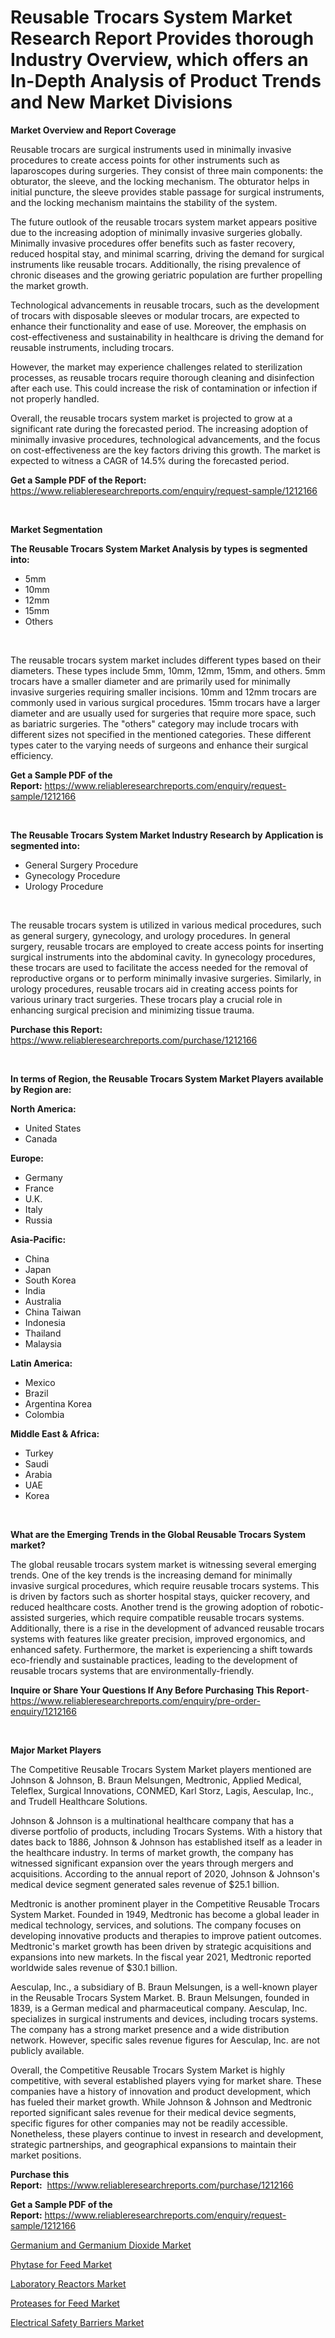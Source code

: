 <p><h1>Reusable Trocars System Market Research Report Provides thorough Industry Overview, which offers an In-Depth Analysis of Product Trends and New Market Divisions</h1></p><p><strong>Market Overview and Report Coverage</strong></p>
<p><p>Reusable trocars are surgical instruments used in minimally invasive procedures to create access points for other instruments such as laparoscopes during surgeries. They consist of three main components: the obturator, the sleeve, and the locking mechanism. The obturator helps in initial puncture, the sleeve provides stable passage for surgical instruments, and the locking mechanism maintains the stability of the system.</p><p>The future outlook of the reusable trocars system market appears positive due to the increasing adoption of minimally invasive surgeries globally. Minimally invasive procedures offer benefits such as faster recovery, reduced hospital stay, and minimal scarring, driving the demand for surgical instruments like reusable trocars. Additionally, the rising prevalence of chronic diseases and the growing geriatric population are further propelling the market growth.</p><p>Technological advancements in reusable trocars, such as the development of trocars with disposable sleeves or modular trocars, are expected to enhance their functionality and ease of use. Moreover, the emphasis on cost-effectiveness and sustainability in healthcare is driving the demand for reusable instruments, including trocars.</p><p>However, the market may experience challenges related to sterilization processes, as reusable trocars require thorough cleaning and disinfection after each use. This could increase the risk of contamination or infection if not properly handled.</p><p>Overall, the reusable trocars system market is projected to grow at a significant rate during the forecasted period. The increasing adoption of minimally invasive procedures, technological advancements, and the focus on cost-effectiveness are the key factors driving this growth. The market is expected to witness a CAGR of 14.5% during the forecasted period.</p></p>
<p><strong>Get a Sample PDF of the Report:</strong> <a href="https://www.reliableresearchreports.com/enquiry/request-sample/1212166">https://www.reliableresearchreports.com/enquiry/request-sample/1212166</a></p>
<p>&nbsp;</p>
<p><strong>Market Segmentation</strong></p>
<p><strong>The Reusable Trocars System Market Analysis by types is segmented into:</strong></p>
<p><ul><li>5mm</li><li>10mm</li><li>12mm</li><li>15mm</li><li>Others</li></ul></p>
<p>&nbsp;</p>
<p><p>The reusable trocars system market includes different types based on their diameters. These types include 5mm, 10mm, 12mm, 15mm, and others. 5mm trocars have a smaller diameter and are primarily used for minimally invasive surgeries requiring smaller incisions. 10mm and 12mm trocars are commonly used in various surgical procedures. 15mm trocars have a larger diameter and are usually used for surgeries that require more space, such as bariatric surgeries. The "others" category may include trocars with different sizes not specified in the mentioned categories. These different types cater to the varying needs of surgeons and enhance their surgical efficiency.</p></p>
<p><strong>Get a Sample PDF of the Report:</strong>&nbsp;<a href="https://www.reliableresearchreports.com/enquiry/request-sample/1212166">https://www.reliableresearchreports.com/enquiry/request-sample/1212166</a></p>
<p>&nbsp;</p>
<p><strong>The Reusable Trocars System Market Industry Research by Application is segmented into:</strong></p>
<p><ul><li>General Surgery Procedure</li><li>Gynecology Procedure</li><li>Urology Procedure</li></ul></p>
<p>&nbsp;</p>
<p><p>The reusable trocars system is utilized in various medical procedures, such as general surgery, gynecology, and urology procedures. In general surgery, reusable trocars are employed to create access points for inserting surgical instruments into the abdominal cavity. In gynecology procedures, these trocars are used to facilitate the access needed for the removal of reproductive organs or to perform minimally invasive surgeries. Similarly, in urology procedures, reusable trocars aid in creating access points for various urinary tract surgeries. These trocars play a crucial role in enhancing surgical precision and minimizing tissue trauma.</p></p>
<p><strong>Purchase this Report:</strong>&nbsp; <a href="https://www.reliableresearchreports.com/purchase/1212166">https://www.reliableresearchreports.com/purchase/1212166</a></p>
<p>&nbsp;</p>
<p><strong>In terms of Region, the Reusable Trocars System Market Players available by Region are:</strong></p>
<p>
    <p> <strong> North America: </strong>
        <ul>
            <li>United States</li>
            <li>Canada</li>
        </ul>
        </p> 
    <p> <strong> Europe: </strong>
        <ul>
            <li>Germany</li>
            <li>France</li>
            <li>U.K.</li>
            <li>Italy</li>
            <li>Russia</li>
        </ul>
        </p> 
    <p> <strong> Asia-Pacific: </strong>
        <ul>
            <li>China</li>
            <li>Japan</li>
            <li>South Korea</li>
            <li>India</li>
            <li>Australia</li>
            <li>China Taiwan</li>
            <li>Indonesia</li>
            <li>Thailand</li>
            <li>Malaysia</li>
        </ul>
        </p> 
    <p> <strong> Latin America: </strong>
        <ul>
            <li>Mexico</li>
            <li>Brazil</li>
            <li>Argentina Korea</li>
            <li>Colombia</li>
        </ul>
        </p> 
    <p> <strong> Middle East & Africa: </strong>
        <ul>
            <li>Turkey</li>
            <li>Saudi</li>
            <li>Arabia</li>
            <li>UAE</li>
            <li>Korea</li>
        </ul>
    </p>
    </p>
<p>&nbsp;</p>
<p><strong>What are the Emerging Trends in the Global Reusable Trocars System market?</strong></p>
<p><p>The global reusable trocars system market is witnessing several emerging trends. One of the key trends is the increasing demand for minimally invasive surgical procedures, which require reusable trocars systems. This is driven by factors such as shorter hospital stays, quicker recovery, and reduced healthcare costs. Another trend is the growing adoption of robotic-assisted surgeries, which require compatible reusable trocars systems. Additionally, there is a rise in the development of advanced reusable trocars systems with features like greater precision, improved ergonomics, and enhanced safety. Furthermore, the market is experiencing a shift towards eco-friendly and sustainable practices, leading to the development of reusable trocars systems that are environmentally-friendly.</p></p>
<p><strong>Inquire or Share Your Questions If Any Before Purchasing This Report</strong>- <a href="https://www.reliableresearchreports.com/enquiry/pre-order-enquiry/1212166">https://www.reliableresearchreports.com/enquiry/pre-order-enquiry/1212166</a></p>
<p>&nbsp;</p>
<p><strong>Major Market Players</strong></p>
<p><p>The Competitive Reusable Trocars System Market players mentioned are Johnson & Johnson, B. Braun Melsungen, Medtronic, Applied Medical, Teleflex, Surgical Innovations, CONMED, Karl Storz, Lagis, Aesculap, Inc., and Trudell Healthcare Solutions.</p><p>Johnson & Johnson is a multinational healthcare company that has a diverse portfolio of products, including Trocars Systems. With a history that dates back to 1886, Johnson & Johnson has established itself as a leader in the healthcare industry. In terms of market growth, the company has witnessed significant expansion over the years through mergers and acquisitions. According to the annual report of 2020, Johnson & Johnson's medical device segment generated sales revenue of $25.1 billion.</p><p>Medtronic is another prominent player in the Competitive Reusable Trocars System Market. Founded in 1949, Medtronic has become a global leader in medical technology, services, and solutions. The company focuses on developing innovative products and therapies to improve patient outcomes. Medtronic's market growth has been driven by strategic acquisitions and expansions into new markets. In the fiscal year 2021, Medtronic reported worldwide sales revenue of $30.1 billion.</p><p>Aesculap, Inc., a subsidiary of B. Braun Melsungen, is a well-known player in the Reusable Trocars System Market. B. Braun Melsungen, founded in 1839, is a German medical and pharmaceutical company. Aesculap, Inc. specializes in surgical instruments and devices, including trocars systems. The company has a strong market presence and a wide distribution network. However, specific sales revenue figures for Aesculap, Inc. are not publicly available.</p><p>Overall, the Competitive Reusable Trocars System Market is highly competitive, with several established players vying for market share. These companies have a history of innovation and product development, which has fueled their market growth. While Johnson & Johnson and Medtronic reported significant sales revenue for their medical device segments, specific figures for other companies may not be readily accessible. Nonetheless, these players continue to invest in research and development, strategic partnerships, and geographical expansions to maintain their market positions.</p></p>
<p><strong>Purchase this Report:</strong>&nbsp;&nbsp;<a href="https://www.reliableresearchreports.com/purchase/1212166">https://www.reliableresearchreports.com/purchase/1212166</a></p>
<p></p>
<p><strong>Get a Sample PDF of the Report:</strong>&nbsp;<a href="https://www.reliableresearchreports.com/enquiry/request-sample/1212166">https://www.reliableresearchreports.com/enquiry/request-sample/1212166</a></p>
<p><p><a href="https://www.linkedin.com/pulse/germanium-dioxide-market-share-amp-new-trends-analysis-report/">Germanium and Germanium Dioxide Market</a></p><p><a href="https://www.linkedin.com/pulse/decoding-phytase-feed-market-deep-dive-latest-trends-segmentation/">Phytase for Feed Market</a></p><p><a href="https://medium.com/@krish.reportprime/laboratory-reactors-market-size-growth-forecast-2023-2030-2e5ddc305125">Laboratory Reactors Market</a></p><p><a href="https://www.linkedin.com/pulse/proteases-feed-market-insights-players-forecast-till-2030/">Proteases for Feed Market</a></p><p><a href="https://medium.com/@darianswift1922/electrical-safety-barriers-market-size-growth-forecast-2023-2030-d1247f340060">Electrical Safety Barriers Market</a></p></p>
